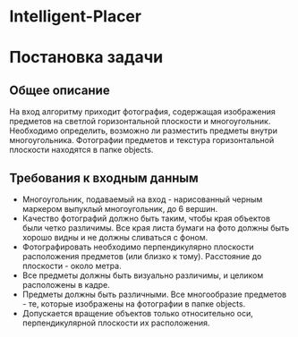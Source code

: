 # Intelligent-Placer
# Постановка задачи

## Общее описание

На вход алгоритму приходит фотография, содержащая изображения предметов на светлой горизонтальной плоскости и многоугольник. Необходимо определить, возможно ли разместить предметы внутри многоугольника.
Фотографии предметов и текстура горизонтальной плоскости находятся в папке objects. 


## Требования к входным данным

- Многоугольник, подаваемый на вход - нарисованный черным маркером выпуклый многоугольник, до 6 вершин.
- Качество фотографий должно быть таким, чтобы края объектов были четко различимы. Все края листа бумаги на фото должны быть хорошо видны и не должны сливаться с фоном.
- Фотографировать необходимо перпендикулярно плоскости расположения предметов (или близко к тому). Расстояние до плоскости - около метра.
- Все предметы должны быть визуально различимы, и целиком расположены в кадре.
- Предметы должны быть различными. Все многообразие предметов - те, которые изображены на фотографии в папке objects.
- Допускается вращение объектов только относительно оси, перпендикулярной плоскости их расположения.
